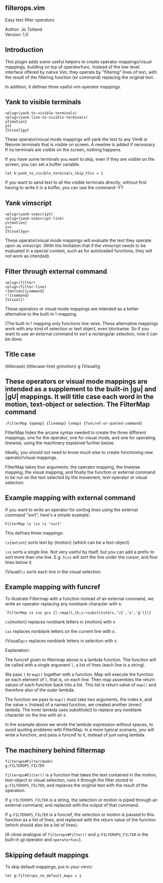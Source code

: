 filterops.vim
---
Easy text filter operators

Author: Jo Totland\
Version: 1.0

Introduction
---

This plugin adds some useful helpers to create operator mappings/visual
mappings, building on top of operatorfunc. Instead of the low-level interface
offered by native Vim, they operate by "filtering" lines of text, with the
result of the filtering function (or command) replacing the original text.

In addition, it defines three useful vim operator mappings.


Yank to visible terminals
---

    <plug>(yank-to-visible-terminals)
    <plug>(yank-line-to-visible-terminals)
    yt{motion}
    ytt
    {Visual}gyt


These operator/visual mode mappings will yank the text to any Vim8 or Neovim
terminals that is visible on screen. A newline is added if necessary. If no
terminals are visible on the screen, nothing happens.


If you have some terminals you want to skip, even if they are visible on the
screen, you can set a buffer variable:

    let b:yank_to_visible_terminals_skip_this = 1

If you want to send text to all the visible terminals directly, without first
having to write it in a buffer, you can use the command :YT

Yank vimscript 
---

    <plug>(yank-vimscript)
    <plug>(yank-vimscript-line)
    yv{motion}
    yvv
    {Visual}gyv

These operator/visual mode mappings will evaluate the text they operate upon as
vimscript. (With the limitation that if the vimscript needs to be evaluated in
a special context, such as for autoloaded functions, they will not work as
intended).


Filter through external command
---

    <plug>(filter)
    <plug>(filter-line)
    !{motion}{command}
    !!{command}
    {Visual}!

These operators or visual mode mappings are intended as a better alternative to
the built-in !-mapping. 

(The built-in ! mapping only functions line-wise. These alternative mappings
work with any kind of selection or text object, even blockwise. So if you want
to use an external command to sort a rectangular selection, now it can be done. 


Title case
---

<plug>(titlecase)
<plug>(titlecase-line)
g<c-u>{motion}
g<c-u><c-u>
{Visual}g<c-u>

These operators or visual mode mappings are intended as a supplement to the
built-in |gu| and |gU| mappings. It will title case each word in the motion,
text-object or selection.
The FilterMap command
---

    :FilterMap {opmap} {linemap} {vmap} {funcref-or-quoted-command}

FilterMap hides the arcane syntax needed to create the three different
mappings, one for the operator, one for visual mode, and one for operating
linewise, using the machinery explained further below. 

Ideally, you should not need to know much else to create functioning new
operator/visual mappings. 

FilterMap takes four arguments: the operator mapping, the linewise mapping, the
visual mapping, and finally the function or external command to be run on the
text selected by the movement, text-operator or visual selection.


Example mapping with external command
---

If you want to write an operator for sorting lines using the external command
"sort", here's a simple example:

    FilterMap \s \ss \s "sort"

This defines three mappings:

`\s{motion}` sorts text by {motion} (which can be a text-object)

`\ss` sorts a single line. Not very useful by itself, but you can add a prefix
to sort more than one line. E.g. `5\ss` will sort the line under the cursor,
and four lines below it.

{Visual}`\s` sorts each line in the visual selection.

Example mapping with funcref
---

To illustrate Filtermap with a function instead of an external command, we
write an operator replacing any nonblank character with x:

    `FilterMap cx cxx gcx {l->map(l,{k,v->substitute(v,'\S','x','g')})}`

`cx`{motion} replaces nonblank letters in {motion} with x

`cxx` replaces nonblank letters on the current line with x.

{Visual}`gcx` replaces nonblank letters in selection with x.

Explanation: 

The funcref given to filtermap above is a lambda function. The function will
be called with a single argument `l`, a list of lines (each line is a string).

Wa pass `l` to `map()` together with a function. Map will execute the function
on each element of `l`, that is, on each line. Then map assembles the return
values of each function back into a list. This list is return value of `map()`
and therefore also of the outer lambda.

The function we pass to `map()` must take two arguments, the index k, and the
value v. Instead of a named function, we created another (inner) lambda. The
inner lambda uses substitute() to replace any nonblank character on the line
with an x.

In the example above we wrote the lambda-expression without spaces, to avoid
quoting problems with FilterMap. In a more typical scenario, you will write a
function, and pass a funcref to it, instead of just using lambda.


The machinery behind filtermap
---

    filterops#Filter(mode)
    g:FILTEROPS_FILTER

`filterops#Filter()` is a function that takes the text contained in the
motion, text-object or visual selection, runs it through the filter stored in
`g:FILTEROPS_FILTER`, and replaces the original text with the result of the
operation. 

If `g:FILTEROPS_FILTER` is a string, the selection or motion is piped through an
external command, and replaced with the output of that command.

If `g:FILTEROPS_FILTER` is a funcref, the selection or motion is passed to this
function as a list of lines, and replaced with the return value of the function
(which should also be a list of lines).

(A close analogue of `filterops#Filter()` and `g:FILTEROPS_FILTER` is the
built-in `g@` operator and `operatorfunc`).

Skipping default mappings
---
To skip default mappings, put in your vimrc:

    let g:filterops_no_default_maps = 1
